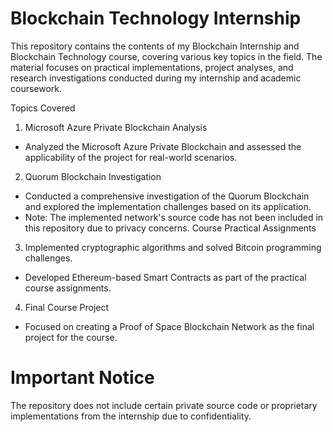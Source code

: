 # Blockchain Technology Internship
 
This repository contains the contents of my Blockchain Internship and Blockchain Technology course, covering various key topics in the field. The material focuses on practical implementations, project analyses, and research investigations conducted during my internship and academic coursework.

Topics Covered
1. Microsoft Azure Private Blockchain Analysis

* Analyzed the Microsoft Azure Private Blockchain and assessed the applicability of the project for real-world scenarios.
2. Quorum Blockchain Investigation

* Conducted a comprehensive investigation of the Quorum Blockchain and explored the implementation challenges based on its application.
* Note: The implemented network's source code has not been included in this repository due to privacy concerns.
Course Practical Assignments

3. Implemented cryptographic algorithms and solved Bitcoin programming challenges.
* Developed Ethereum-based Smart Contracts as part of the practical course assignments.
4. Final Course Project

* Focused on creating a Proof of Space Blockchain Network as the final project for the course.

  
# Important Notice
The repository does not include certain private source code or proprietary implementations from the internship due to confidentiality.
